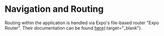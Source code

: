 # Navigation and Routing

Routing within the application is handled via Expo's file-based router "Expo Router". Their documentation can be found [here](https://docs.expo.dev/router/create-pages/){:target="_blank"}.
